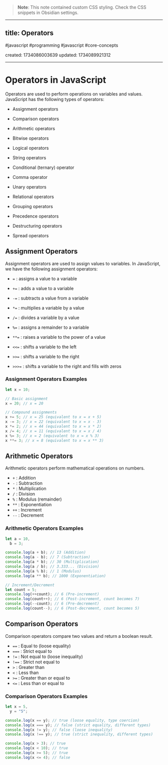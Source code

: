 > **Note**: This note contained custom CSS styling. Check the CSS snippets in Obsidian settings.

---

## title: Operators

#javascript #programming #javascript #core-concepts

created: 1734086003639
updated: 1734089921312

---

# Operators in JavaScript

Operators are used to perform operations on variables and values. JavaScript has the following types of operators:

- Assignment operators

- Comparison operators
- Arithmetic operators
- Bitwise operators
- Logical operators
- String operators
- Conditional (ternary) operator
- Comma operator
- Unary operators
- Relational operators
- Grouping operators
- Precedence operators
- Destructuring operators
- Spread operators

## Assignment Operators

Assignment operators are used to assign values to variables. In JavaScript, we have the following assignment operators:

- `=` : assigns a value to a variable

- `+=` : adds a value to a variable
- `-=` : subtracts a value from a variable
- `*=` : multiplies a variable by a value
- `/=` : divides a variable by a value
- `%=` : assigns a remainder to a variable
- `**=` : raises a variable to the power of a value
- `<<=` : shifts a variable to the left
- `>>=` : shifts a variable to the right
- `>>>=` : shifts a variable to the right and fills with zeros

### Assignment Operators Examples

```js
let x = 10;

// Basic assignment
x = 20; // x = 20

// Compound assignments
x += 5; // x = 25 (equivalent to x = x + 5)
x -= 3; // x = 22 (equivalent to x = x - 3)
x *= 2; // x = 44 (equivalent to x = x * 2)
x /= 4; // x = 11 (equivalent to x = x / 4)
x %= 3; // x = 2 (equivalent to x = x % 3)
x **= 3; // x = 8 (equivalent to x = x ** 3)
```

## Arithmetic Operators

Arithmetic operators perform mathematical operations on numbers.

- `+` : Addition
- `-` : Subtraction
- `*` : Multiplication
- `/` : Division
- `%` : Modulus (remainder)
- `**` : Exponentiation
- `++` : Increment
- `--` : Decrement

### Arithmetic Operators Examples

```js
let a = 10,
  b = 3;

console.log(a + b); // 13 (Addition)
console.log(a - b); // 7 (Subtraction)
console.log(a * b); // 30 (Multiplication)
console.log(a / b); // 3.333... (Division)
console.log(a % b); // 1 (Modulus)
console.log(a ** b); // 1000 (Exponentiation)

// Increment/Decrement
let count = 5;
console.log(++count); // 6 (Pre-increment)
console.log(count++); // 6 (Post-increment, count becomes 7)
console.log(--count); // 6 (Pre-decrement)
console.log(count--); // 6 (Post-decrement, count becomes 5)
```

## Comparison Operators

Comparison operators compare two values and return a boolean result.

- `==` : Equal to (loose equality)
- `===` : Strict equal to
- `!=` : Not equal to (loose inequality)
- `!==` : Strict not equal to
- `>` : Greater than
- `<` : Less than
- `>=` : Greater than or equal to
- `<=` : Less than or equal to

### Comparison Operators Examples

```js
let x = 5,
  y = "5";

console.log(x == y); // true (loose equality, type coercion)
console.log(x === y); // false (strict equality, different types)
console.log(x != y); // false (loose inequality)
console.log(x !== y); // true (strict inequality, different types)

console.log(x > 3); // true
console.log(x < 10); // true
console.log(x >= 5); // true
console.log(x <= 4); // false
```
